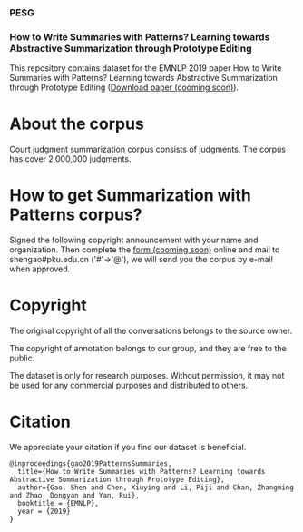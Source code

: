 ### PESG
### How to Write Summaries with Patterns? Learning towards Abstractive Summarization through Prototype Editing

This repository contains dataset for the EMNLP 2019 paper How to Write Summaries with Patterns? Learning towards Abstractive Summarization through Prototype Editing ([Download paper (cooming soon)](https://arxiv.org)). 

# About the corpus
Court judgment summarization corpus consists of judgments. The corpus has cover 2,000,000 judgments.


# How to get Summarization with Patterns corpus?
Signed the following copyright announcement with your name and organization. Then complete the [form (cooming soon)](https://goo.gl/forms/) online and mail to shengao#pku.edu.cn ('#'->'@'), we will send you the corpus by e-mail when approved.

# Copyright
The original copyright of all the conversations belongs to the source owner.

The copyright of annotation belongs to our group, and they are free to the public.

The dataset is only for research purposes. Without permission, it may not be used for any commercial purposes and distributed to others.

# Citation
We appreciate your citation if you find our dataset is beneficial.

```
@inproceedings{gao2019PatternsSummaries,
  title={How to Write Summaries with Patterns? Learning towards Abstractive Summarization through Prototype Editing},
  author={Gao, Shen and Chen, Xiuying and Li, Piji and Chan, Zhangming and Zhao, Dongyan and Yan, Rui},
  booktitle = {EMNLP},
  year = {2019}
}
```
